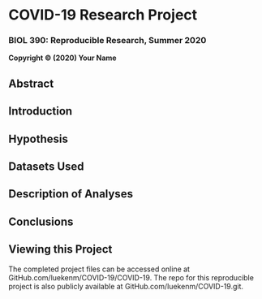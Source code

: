 # COVID-19 Research Project

### BIOL 390: Reproducible Research, Summer 2020

**Copyright © (2020) Your Name**

## Abstract

## Introduction

## Hypothesis

## Datasets Used

## Description of Analyses

## Conclusions

## Viewing this Project

The completed project files can be accessed online at GitHub.com/luekenm/COVID-19/COVID-19. The repo for this reproducible project is also publicly available at GitHub.com/luekenm/COVID-19.git. 
